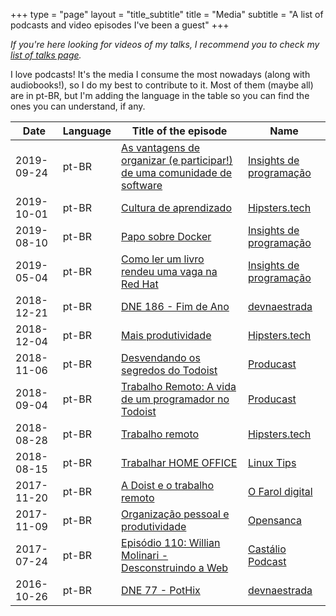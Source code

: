 +++
type = "page"
layout = "title_subtitle"
title = "Media"
subtitle = "A list of podcasts and video episodes I've been a guest"
+++

_If you're here looking for videos of my talks, I recommend you to check my [list of talks page](/talks)._

I love podcasts! It's the media I consume the most nowadays (along with audiobooks!), so I do my best to contribute to it. Most of them (maybe all) are in pt-BR, but I'm adding the language in the table so you can find the ones you can understand, if any.


Date       | Language | Title of the episode    |  Name
---------- | -------- | ----------------------- | -----------------------
2019-09-24 | pt-BR | [As vantagens de organizar (e participar!) de uma comunidade de software](https://youtu.be/VI9Yk-XqZ_g) | [Insights de programação](https://www.lucascaton.com.br/podcast/)
2019-10-01 | pt-BR | [Cultura de aprendizado](https://hipsters.tech/cultura-de-aprendizado-hipsters-168/) | [Hipsters.tech](https://hipsters.tech)
2019-08-10 | pt-BR | [Papo sobre Docker](https://www.youtube.com/watch?v=_FjRDFbbKqE) | [Insights de programação](https://www.lucascaton.com.br/podcast/)
2019-05-04 | pt-BR | [Como ler um livro rendeu uma vaga na Red Hat](https://www.youtube.com/watch?v=Q80PoxkiHuo) | [Insights de programação](https://www.lucascaton.com.br/podcast/)
2018-12-21 | pt-BR | [DNE 186 - Fim de Ano](https://devnaestrada.com.br/2018/12/21/fim-de-ano.html) | [devnaestrada](https://devnaestrada.com.br)
2018-12-04 | pt-BR | [Mais produtividade](https://hipsters.tech/mais-produtividade-hipsters-125/) | [Hipsters.tech](https://hipsters.tech)
2018-11-06 | pt-BR | [Desvendando os segredos do Todoist](https://producast.com.br/desvendando-os-segredos-do-todoist-producast-s02e36/) | [Producast](https://producast.com.br)
2018-09-04 | pt-BR | [Trabalho Remoto: A vida de um programador no Todoist](https://producast.com.br/trabalho-remoto-no-todoist/) | [Producast](https://producast.com.br)
2018-08-28 | pt-BR | [Trabalho remoto](https://hipsters.tech/trabalho-remoto-hipsters-111/) | [Hipsters.tech](https://hipsters.tech)
2018-08-15 | pt-BR | [Trabalhar HOME OFFICE](https://www.youtube.com/watch?v=Aeyu2geYlaI) | [Linux Tips](https://www.linuxtips.com.br)
2017-11-20 | pt-BR | [A Doist e o trabalho remoto](https://www.youtube.com/watch?v=dCXu-kJE_H4) | [O Farol digital](https://www.youtube.com/channel/UCyvdPICz1MoUYmjZ8javNIA)
2017-11-09 | pt-BR | [Organização pessoal e produtividade](https://opensanca.github.io/podcast/podcast/2017/10/09/organizacao-pessoal-e-produtividade.html) | [Opensanca](https://opensanca.github.io/podcast/)
2017-07-24 | pt-BR | [Episódio 110: Willian Molinari - Desconstruindo a Web](https://castalio.info/episodio-110-willian-molinari-desconstruindo-a-web.html) | [Castálio Podcast](https://castalio.info)
2016-10-26 | pt-BR | [DNE 77 - PotHix](https://devnaestrada.com.br/2016/10/28/pothix.html) | [devnaestrada](https://devnaestrada.com.br)
